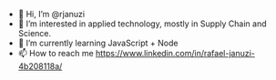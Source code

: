- 👋 Hi, I’m @rjanuzi
- 👀 I’m interested in applied technology, mostly in Supply Chain and Science.
- 🌱 I’m currently learning JavaScript + Node
- 📫 How to reach me https://www.linkedin.com/in/rafael-januzi-4b208118a/

<!---
rjanuzi/rjanuzi is a ✨ special ✨ repository because its `README.md` (this file) appears on your GitHub profile.
You can click the Preview link to take a look at your changes.
--->

